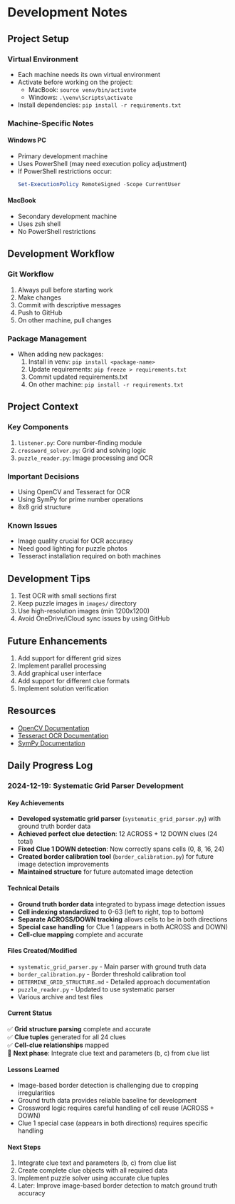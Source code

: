 # Development Notes

## Project Setup

### Virtual Environment
- Each machine needs its own virtual environment
- Activate before working on the project:
  - MacBook: `source venv/bin/activate`
  - Windows: `.\venv\Scripts\activate`
- Install dependencies: `pip install -r requirements.txt`

### Machine-Specific Notes

#### Windows PC
- Primary development machine
- Uses PowerShell (may need execution policy adjustment)
- If PowerShell restrictions occur:
  ```powershell
  Set-ExecutionPolicy RemoteSigned -Scope CurrentUser
  ```

#### MacBook
- Secondary development machine
- Uses zsh shell
- No PowerShell restrictions

## Development Workflow

### Git Workflow
1. Always pull before starting work
2. Make changes
3. Commit with descriptive messages
4. Push to GitHub
5. On other machine, pull changes

### Package Management
- When adding new packages:
  1. Install in venv: `pip install <package-name>`
  2. Update requirements: `pip freeze > requirements.txt`
  3. Commit updated requirements.txt
  4. On other machine: `pip install -r requirements.txt`

## Project Context

### Key Components
1. `listener.py`: Core number-finding module
2. `crossword_solver.py`: Grid and solving logic
3. `puzzle_reader.py`: Image processing and OCR

### Important Decisions
- Using OpenCV and Tesseract for OCR
- Using SymPy for prime number operations
- 8x8 grid structure

### Known Issues
- Image quality crucial for OCR accuracy
- Need good lighting for puzzle photos
- Tesseract installation required on both machines

## Development Tips
1. Test OCR with small sections first
2. Keep puzzle images in `images/` directory
3. Use high-resolution images (min 1200x1200)
4. Avoid OneDrive/iCloud sync issues by using GitHub

## Future Enhancements
1. Add support for different grid sizes
2. Implement parallel processing
3. Add graphical user interface
4. Add support for different clue formats
5. Implement solution verification

## Resources
- [OpenCV Documentation](https://docs.opencv.org/)
- [Tesseract OCR Documentation](https://github.com/tesseract-ocr/tesseract)
- [SymPy Documentation](https://docs.sympy.org/) 

## Daily Progress Log

### 2024-12-19: Systematic Grid Parser Development

#### Key Achievements
- **Developed systematic grid parser** (`systematic_grid_parser.py`) with ground truth border data
- **Achieved perfect clue detection**: 12 ACROSS + 12 DOWN clues (24 total)
- **Fixed Clue 1 DOWN detection**: Now correctly spans cells (0, 8, 16, 24)
- **Created border calibration tool** (`border_calibration.py`) for future image detection improvements
- **Maintained structure** for future automated image detection

#### Technical Details
- **Ground truth border data** integrated to bypass image detection issues
- **Cell indexing standardized** to 0-63 (left to right, top to bottom)
- **Separate ACROSS/DOWN tracking** allows cells to be in both directions
- **Special case handling** for Clue 1 (appears in both ACROSS and DOWN)
- **Cell-clue mapping** complete and accurate

#### Files Created/Modified
- `systematic_grid_parser.py` - Main parser with ground truth data
- `border_calibration.py` - Border threshold calibration tool
- `DETERMINE_GRID_STRUCTURE.md` - Detailed approach documentation
- `puzzle_reader.py` - Updated to use systematic parser
- Various archive and test files

#### Current Status
✅ **Grid structure parsing** complete and accurate  
✅ **Clue tuples** generated for all 24 clues  
✅ **Cell-clue relationships** mapped  
🔄 **Next phase**: Integrate clue text and parameters (b, c) from clue list  

#### Lessons Learned
- Image-based border detection is challenging due to cropping irregularities
- Ground truth data provides reliable baseline for development
- Crossword logic requires careful handling of cell reuse (ACROSS + DOWN)
- Clue 1 special case (appears in both directions) requires specific handling

#### Next Steps
1. Integrate clue text and parameters (b, c) from clue list
2. Create complete clue objects with all required data
3. Implement puzzle solver using accurate clue tuples
4. Later: Improve image-based border detection to match ground truth accuracy 